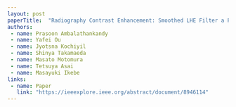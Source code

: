 ```yaml
---
layout: post
paperTitle:  "Radiography Contrast Enhancement: Smoothed LHE Filter a Practical Solution for Digital X-Rays with Mach Band"
authors:
 - name: Prasoon Ambalathankandy
 - name: Yafei Ou
 - name: Jyotsna Kochiyil
 - name: Shinya Takamaeda
 - name: Masato Motomura
 - name: Tetsuya Asai
 - name: Masayuki Ikebe
links:
 - name: Paper
   link: "https://ieeexplore.ieee.org/abstract/document/8946114"
---
```



